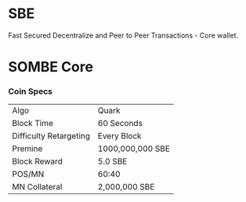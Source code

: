 # SBE
Fast Secured Decentralize and Peer to Peer Transactions - Core wallet.

SOMBE Core
=====================================

### Coin Specs
<table>
<tr><td>Algo</td><td>Quark</td></tr>
<tr><td>Block Time</td><td>60 Seconds</td></tr>
<tr><td>Difficulty Retargeting</td><td>Every Block</td></tr>
<tr><td>Premine</td><td>1000,000,000 SBE</td></tr>
<tr><td>Block Reward</td><td>5.0 SBE</td></tr>
<tr><td>POS/MN</td><td>60:40</td></tr>
<tr><td>MN Collateral</td><td>2,000,000 SBE</td></tr>
</table>

